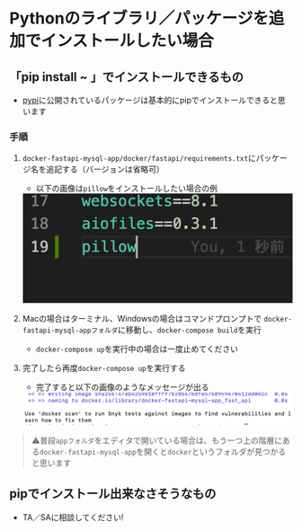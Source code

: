 # Pythonのライブラリ／パッケージを追加でインストールしたい場合

## 「pip install ~ 」でインストールできるもの
- [pypi](https://pypi.org/)に公開されているパッケージは基本的にpipでインストールできると思います

### 手順
1. `docker-fastapi-mysql-app/docker/fastapi/requirements.txt`にパッケージ名を追記する（バージョンは省略可）
    - 以下の画像は`pillow`をインストールしたい場合の例

    <img width="600" alt="requirements_text" src="images/requirements_text.png">

2. Macの場合はターミナル、Windowsの場合はコマンドプロンプトで `docker-fastapi-mysql-appフォルダ`に移動し、`docker-compose build`を実行
    - `docker-compose up`を実行中の場合は一度止めてください

3. 完了したら再度`docker-compose up`を実行する
    - 完了すると以下の画像のようなメッセージが出る

    <img width="600" alt="build_result" src="images/build_result.png">

> ⚠️普段`appフォルダ`をエディタで開いている場合は、もう一つ上の階層にある`docker-fastapi-mysql-app`を開くと`docker`というフォルダが見つかると思います

## pipでインストール出来なさそうなもの
- TA／SAに相談してください!